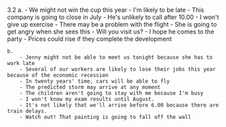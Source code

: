 3.2
    a.
        - We might not win the cup this year
        - I'm likely to be late
        - This company is going to close in July
        - He's unlikely to call after 10.00
        - I won't give up exercise
        - There may be a problem with the flight
        - She is going to get angry when she sees this
        - Will you visit us?
        - I hope he comes to the party
        - Prices could rise if they complete the development

    b.
        - Jenny might not be able to meet us tonight because she has to work late
        - Several of our workers are likely to lose their jobs this year because of the economic recession
        - In twenty years' time, cars will be able to fly
        - The predicted storm may arrive at any moment
        - The children aren't going to stay with me because I'm busy
        - I won't know my exam results until August.
        - It's not likely that we'll arrive before 6.00 because there are train delays.
        - Watch out! That painting is going to fall off the wall